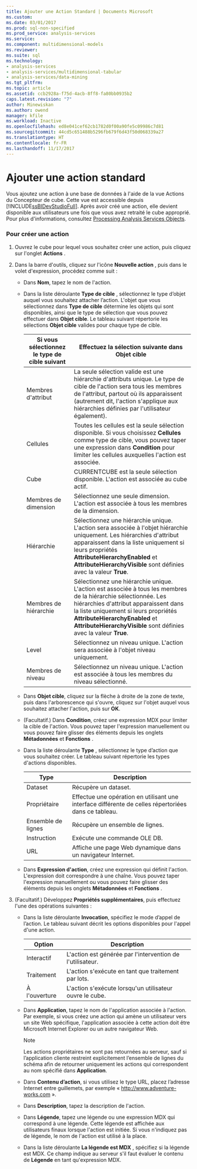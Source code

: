 ```yaml
---
title: Ajouter une Action Standard | Documents Microsoft
ms.custom: 
ms.date: 03/01/2017
ms.prod: sql-non-specified
ms.prod_service: analysis-services
ms.service: 
ms.component: multidimensional-models
ms.reviewer: 
ms.suite: sql
ms.technology:
- analysis-services
- analysis-services/multidimensional-tabular
- analysis-services/data-mining
ms.tgt_pltfrm: 
ms.topic: article
ms.assetid: ccb2928a-f75d-4acb-8ff8-fa80bb0935b2
caps.latest.revision: "7"
author: Minewiskan
ms.author: owend
manager: kfile
ms.workload: Inactive
ms.openlocfilehash: ed8e041cef62cb1782d0f00a90fe5c09986c7d81
ms.sourcegitcommit: 44cd5c651488b5296fb679f6d43f50d068339a27
ms.translationtype: HT
ms.contentlocale: fr-FR
ms.lasthandoff: 11/17/2017
---
```

# <a name="add-a-standard-action"></a>Ajouter une action standard
  Vous ajoutez une action à une base de données à l'aide de la vue Actions du Concepteur de cube. Cette vue est accessible depuis [!INCLUDE[ssBIDevStudioFull](../../includes/ssbidevstudiofull-md.md)]. Après avoir créé une action, elle devient disponible aux utilisateurs une fois que vous avez retraité le cube approprié. Pour plus d'informations, consultez [Processing Analysis Services Objects](../../analysis-services/multidimensional-models/processing-analysis-services-objects.md).  
  
### <a name="to-create-an-action"></a>Pour créer une action  
  
1.  Ouvrez le cube pour lequel vous souhaitez créer une action, puis cliquez sur l'onglet **Actions** .  
  
2.  Dans la barre d'outils, cliquez sur l'icône **Nouvelle action** , puis dans le volet d'expression, procédez comme suit :  
  
    -   Dans **Nom**, tapez le nom de l'action.  
  
    -   Dans la liste déroulante **Type de cible** , sélectionnez le type d’objet auquel vous souhaitez attacher l’action. L'objet que vous sélectionnez dans **Type de cible** détermine les objets qui sont disponibles, ainsi que le type de sélection que vous pouvez effectuer dans **Objet cible**. Le tableau suivant répertorie les sélections **Objet cible** valides pour chaque type de cible.  
  
        |Si vous sélectionnez le type de cible suivant|Effectuez la sélection suivante dans Objet cible|  
        |---------------------------------------------|---------------------------------------------------|  
        |Membres d'attribut|La seule sélection valide est une hiérarchie d'attributs unique. Le type de cible de l'action sera tous les membres de l'attribut, partout où ils apparaissent (autrement dit, l'action s'applique aux hiérarchies définies par l'utilisateur également).|  
        |Cellules|Toutes les cellules est la seule sélection disponible. Si vous choisissez **Cellules** comme type de cible, vous pouvez taper une expression dans **Condition** pour limiter les cellules auxquelles l'action est associée.|  
        |Cube|CURRENTCUBE est la seule sélection disponible. L'action est associée au cube actif.|  
        |Membres de dimension|Sélectionnez une seule dimension. L'action est associée à tous les membres de la dimension.|  
        |Hiérarchie|Sélectionnez une hiérarchie unique. L'action sera associée à l'objet hiérarchie uniquement. Les hiérarchies d'attribut apparaissent dans la liste uniquement si leurs propriétés **AttributeHierarchyEnabled** et **AttributeHierarchyVisible** sont définies avec la valeur **True**.|  
        |Membres de hiérarchie|Sélectionnez une hiérarchie unique. L'action est associée à tous les membres de la hiérarchie sélectionnée. Les hiérarchies d'attribut apparaissent dans la liste uniquement si leurs propriétés **AttributeHierarchyEnabled** et **AttributeHierarchyVisible** sont définies avec la valeur **True**.|  
        |Level|Sélectionnez un niveau unique. L'action sera associée à l'objet niveau uniquement.|  
        |Membres de niveau|Sélectionnez un niveau unique. L'action est associée à tous les membres du niveau sélectionné.|  
  
    -   Dans **Objet cible**, cliquez sur la flèche à droite de la zone de texte, puis dans l'arborescence qui s'ouvre, cliquez sur l'objet auquel vous souhaitez attacher l'action, puis sur **OK**.  
  
    -   (Facultatif.) Dans **Condition**, créez une expression MDX pour limiter la cible de l'action. Vous pouvez taper l'expression manuellement ou vous pouvez faire glisser des éléments depuis les onglets **Métadonnées** et **Fonctions** .  
  
    -   Dans la liste déroulante **Type** , sélectionnez le type d’action que vous souhaitez créer. Le tableau suivant répertorie les types d'actions disponibles.  
  
        |Type|Description|  
        |----------|-----------------|  
        |Dataset|Récupère un dataset.|  
        |Propriétaire|Effectue une opération en utilisant une interface différente de celles répertoriées dans ce tableau.|  
        |Ensemble de lignes|Récupère un ensemble de lignes.|  
        |Instruction|Exécute une commande OLE DB.|  
        |URL|Affiche une page Web dynamique dans un navigateur Internet.|  
  
    -   Dans **Expression d'action**, créez une expression qui définit l'action. L'expression doit correspondre à une chaîne. Vous pouvez taper l'expression manuellement ou vous pouvez faire glisser des éléments depuis les onglets **Métadonnées** et **Fonctions** .  
  
3.  (Facultatif.) Développez **Propriétés supplémentaires**, puis effectuez l'une des opérations suivantes :  
  
    -   Dans la liste déroulante **Invocation**, spécifiez le mode d’appel de l’action. Le tableau suivant décrit les options disponibles pour l'appel d'une action.  
  
        |Option|Description|  
        |------------|-----------------|  
        |Interactif|L'action est générée par l'intervention de l'utilisateur.|  
        |Traitement|L'action s'exécute en tant que traitement par lots.|  
        |À l'ouverture|L'action s'exécute lorsqu'un utilisateur ouvre le cube.|  
  
    -   Dans **Application**, tapez le nom de l'application associée à l'action. Par exemple, si vous créez une action qui amène un utilisateur vers un site Web spécifique, l'application associée à cette action doit être Microsoft Internet Explorer ou un autre navigateur Web.  
  
        > [!NOTE]  
        >  Les actions propriétaires ne sont pas retournées au serveur, sauf si l’application cliente restreint explicitement l’ensemble de lignes du schéma afin de retourner uniquement les actions qui correspondent au nom spécifié dans **Application**.  
  
    -   Dans **Contenu d’action**, si vous utilisez le type URL, placez l’adresse Internet entre guillemets, par exemple « http://www.adventure-works.com ».  
  
    -   Dans **Description**, tapez la description de l'action.  
  
    -   Dans **Légende**, tapez une légende ou une expression MDX qui correspond à une légende. Cette légende est affichée aux utilisateurs finaux lorsque l'action est initiée. Si vous n'indiquez pas de légende, le nom de l'action est utilisé à la place.  
  
    -   Dans la liste déroulante **La légende est MDX** , spécifiez si la légende est MDX. Ce champ indique au serveur s'il faut évaluer le contenu de **Légende** en tant qu'expression MDX.  
  
  
